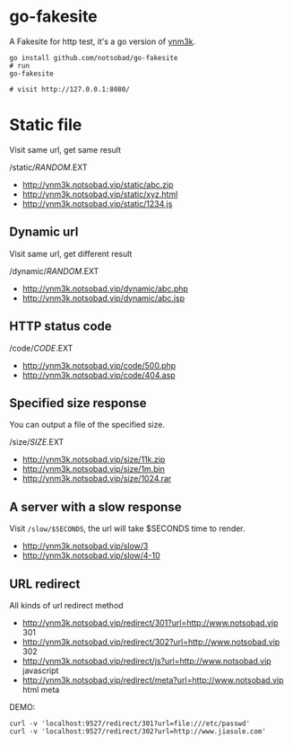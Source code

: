 # go-fakesite
A Fakesite for http test, it's a go version of [ynm3k](https://github.com/notsobad/ynm3k).

    go install github.com/notsobad/go-fakesite
    # run
    go-fakesite

    # visit http://127.0.0.1:8080/



# Static file

Visit same url, get same result

/static/$RANDOM.$EXT

* http://ynm3k.notsobad.vip/static/abc.zip
* http://ynm3k.notsobad.vip/static/xyz.html
* http://ynm3k.notsobad.vip/static/1234.js

## Dynamic url

Visit same url, get different result

/dynamic/$RANDOM.$EXT

* http://ynm3k.notsobad.vip/dynamic/abc.php
* http://ynm3k.notsobad.vip/dynamic/abc.jsp

## HTTP status code
/code/$CODE.$EXT

* http://ynm3k.notsobad.vip/code/500.php
* http://ynm3k.notsobad.vip/code/404.asp

## Specified size response
You can output a file of the specified size.

/size/$SIZE.$EXT

* http://ynm3k.notsobad.vip/size/11k.zip
* http://ynm3k.notsobad.vip/size/1m.bin
* http://ynm3k.notsobad.vip/size/1024.rar

## A server with a slow response

Visit `/slow/$SECONDS`, the url will take $SECONDS time to render.

* http://ynm3k.notsobad.vip/slow/3
* http://ynm3k.notsobad.vip/slow/4-10


## URL redirect
All kinds of url redirect method

* http://ynm3k.notsobad.vip/redirect/301?url=http://www.notsobad.vip  301
* http://ynm3k.notsobad.vip/redirect/302?url=http://www.notsobad.vip  302
* http://ynm3k.notsobad.vip/redirect/js?url=http://www.notsobad.vip javascript
* http://ynm3k.notsobad.vip/redirect/meta?url=http://www.notsobad.vip html meta

DEMO:

    curl -v 'localhost:9527/redirect/301?url=file:///etc/passwd'
    curl -v 'localhost:9527/redirect/302?url=http://www.jiasule.com'

